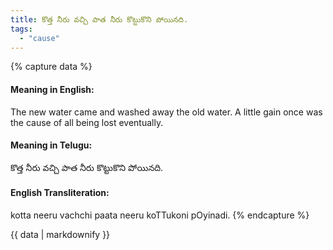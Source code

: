 ```yaml
---
title: కొత్త నీరు వచ్చి పాత నీరు కొట్టుకొని పోయినది.
tags:
  - "cause"
---
```


{% capture data %}
#### Meaning in English:
The new water came and washed away the old water.
A little gain once was the cause of all being lost eventually.

#### Meaning in Telugu:
కొత్త నీరు వచ్చి పాత నీరు కొట్టుకొని పోయినది.

#### English Transliteration:
kotta neeru vachchi paata neeru koTTukoni pOyinadi.
{% endcapture %}

{{ data | markdownify }}

